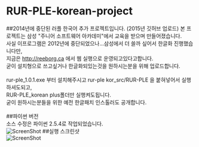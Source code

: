 # RUR-PLE-korean-project
##2014년에 중단된 러플 한국어 추가 프로젝트입니다. (2015년 깃허브 업로드)
본 프로젝트는 삼성 "주니어 소프트웨어 아카데미"에서 교육을 받으며 만들어졌습니다. <br/>
사실 이프로그램은 2012년에 중단되었으나...삼성에서 더 쓸까 싶어서 한글화 진행했습니다만,<br/>
지금은 http://reeborg.ca 에서 웹 실행으로 운영되고있다고합니다.<br/>
굳이 설치형으로 쓰고싶거나 한글화되있는것을 원하시는분을 위해 업로드합니다.<br/>
<br/>
rur-ple_1.0.1.exe 부터 설치해주시고 rur-ple kor_src/RUR-PLE 을 붙혀넣어서 실행하셔도되고, <br/>
RUR-PLE_korean plus폴더만 실행켜도됩니다.<br/>
굳이 원하시는분들을 위한 예전 한글패치 인스톨러도 공개합니다.<br/>
<br/>
##파이썬 버전<br/>
소스 수정은 파이썬 2.5.4로 작업되었습니다.<br/>
![ScreenShot](https://github.com/minwook-shin/RUR-PLE-korean-project/blob/master/%ED%95%9C%EA%B5%AD%EC%96%B4.JPG)
##실행 스크린샷<br/>
![ScreenShot](https://github.com/minwook-shin/RUR-PLE-korean-project/blob/master/%EC%A0%81%EC%9A%A9%EC%8A%A4%ED%81%AC%EB%A6%B0%EC%83%B7.JPG)
